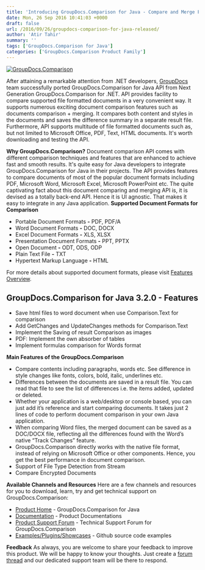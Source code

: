 ```yaml
---
title: 'Introducing GroupDocs.Comparison for Java - Compare and Merge Famous Document Formats'
date: Mon, 26 Sep 2016 10:41:03 +0000
draft: false
url: /2016/09/26/groupdocs-comparison-for-java-released/
author: 'Atir Tahir'
summary: ''
tags: ['GroupDocs.Comparison for Java']
categories: ['GroupDocs.Comparison Product Family']
---
```


[![GroupDocs.Comparison](https://blog.groupdocs.com/wp-content/uploads/sites/4/2016/09/java-comparison-logo.png)](https://www.groupdocs.com/products/comparison/java)

After attaining a remarkable attention from .NET developers, [GroupDocs](http://www.groupdocs.com/) team successfully ported GroupDocs.Comparison for Java API from Next Generation GroupDocs.Comparison for .NET. API provides facility to compare supported file formatted documents in a very convenient way. It supports numerous exciting document comparison features such as documents comparison + merging. It compares both content and styles in the documents and saves the difference summary in a separate result file. Furthermore, API supports multitude of file formatted documents such as, but not limited to Microsoft Office, PDF, Text, HTML documents. It's worth downloading and testing the API.

**Why GroupDocs.Comparison?** Document comparison API comes with different comparison techniques and features that are enhanced to achieve fast and smooth results. It's quite easy for Java developers to integrate GroupDocs.Comparison for Java in their projects. The API provides features to compare documents of most of the popular document formats including PDF, Microsoft Word, Microsoft Excel, Microsoft PowerPoint etc. The quite captivating fact about this document comparing and merging API is, it is devised as a totally back-end API. Hence it is UI agnostic. That makes it easy to integrate in any Java application. **Supported Document Formats for Comparison**

*   Portable Document Formats **-** PDF, PDF/A
*   Word Document Formats **-** DOC, DOCX
*   Excel Document Formats **-** XLS, XLSX
*   Presentation Document Formats **-** PPT, PPTX
*   Open Document **-** ODT, ODS, ODP
*   Plain Text File **-** TXT
*   Hypertext Markup Language **-** HTML

For more details about supported document formats, please visit [Features Overview](http://www.groupdocs.com/docs/display/comparisonjava/Features+Overview).

## GroupDocs.Comparison for Java 3.2.0 - Features

*   Save html files to word document when use Comparison.Text for comparison
*   Add GetChanges and UpdateChanges methods for Comparison.Text
*   Implement the Saving of result Comparison as images
*   PDF: Implement the own absorber of tables
*   Implement formulas comparison for Words format

**Main Features of the GroupDocs.Comparison**

*   Compare contents including paragraphs, words etc. See difference in style changes like fonts, colors, bold, italic, underlines etc.
*   Differences between the documents are saved in a result file. You can read that file to see the list of differences i.e. the items added, updated or deleted.
*   Whether your application is a web/desktop or console based, you can just add it’s reference and start comparing documents. It takes just 2 lines of code to perform document comparison in your own Java application.
*   When comparing Word files, the merged document can be saved as a DOC/DOCX file, reflecting all the differences found with the Word’s native “Track Changes” feature.
*   GroupDocs.Comparison directly works with the native file format, instead of relying on Microsoft Office or other components. Hence, you get the best performance in document comparison.
*   Support of File Type Detection from Stream
*   Compare Encrypted Documents

**Available Channels and Resources** Here are a few channels and resources for you to download, learn, try and get technical support on GroupDocs.Comparison:

*   [Product Home](http://www.groupdocs.com/products/comparison/java "GroupDocs.Comparison for Java Product Home") - GroupDocs.Comparison for Java
*   [Documentation](https://docs.groupdocs.com/comparison/java) - Product Documentations
*   [Product Support Forum](http://groupdocs.com/Community/forums/groupdocs.comparison-product-family/9/showforum.aspx) - Technical Support Forum for GroupDocs.Comparison
*   [Examples/Plugins/Showcases](https://github.com/groupdocs-comparison/GroupDocs.Comparison-for-Java) - Github source code examples

**Feedback** As always, you are welcome to share your feedback to improve this product. We will be happy to know your thoughts. Just create a [forum thread](http://groupdocs.com/Community/forums/groupdocs.comparison-product-family/9/showforum.aspx) and our dedicated support team will be there to respond.





